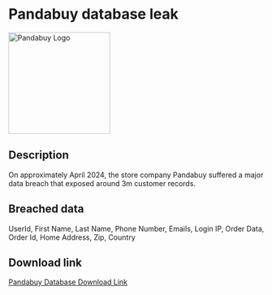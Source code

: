 # Pandabuy database leak

<img src="https://external-content.duckduckgo.com/iu/?u=https%3A%2F%2Fstyles.redditmedia.com%2Ft5_33t4jy%2Fstyles%2FcommunityIcon_q3wjix3wfcrc1.png&f=1&nofb=1&ipt=8ace1278a4f41d38ccc0bfd60fc34cb5fe291aced52d50711bcf55cf77e5871d" alt="Pandabuy Logo" width="200" height="200">

## Description

On approximately April 2024, the store company Pandabuy suffered a major data breach that exposed around 3m customer records.

## Breached data

UserId, First Name, Last Name, Phone Number, Emails, Login IP, Order Data, Order Id, Home Address, Zip, Country

## Download link

[Pandabuy Database Download Link](https://files.waifu.cat/39f43701.zip)
